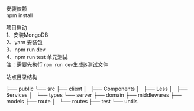 安装依赖   
npm install   

项目启动   
1、安装MongoDB   
2、yarn 安装包  
3、npm run dev  
4、npm run test 单元测试  
    注：需要先执行 `npm run dev`生成js测试文件  


站点目录结构   

├── public
└── src
    ├── client
    │   ├── Components
    │   ├── Less
    │   ├── Services
    │   └── types
    └── server
        ├── domain
        ├── middlewares
        ├── models
        ├── route
        │   └── routes
        ├── test
        └── untils
